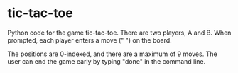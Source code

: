 # tic-tac-toe

Python code for the game tic-tac-toe. There are two players, A and B. When prompted, each player enters a move ("<position1> <position2>") on the board. 

The positions are 0-indexed, and there are a maximum of 9 moves. The user can end the game early by typing "done" in the command line.
